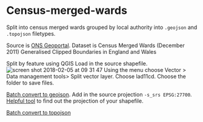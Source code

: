 # Census-merged-wards

Split into census merged wards grouped by local authority into `.geojson` and `.topojson` filetypes.

Source is [ONS Geoportal](http://geoportal.statistics.gov.uk/datasets/e1ed938a33cf472fa802d99b1900164b_1). Dataset is Census Merged Wards (December 2011) Generalised Clipped Boundaries in England and Wales

Split by feature using QGIS
Load in the source shapefile.
![screen shot 2018-02-05 at 09 31 47](https://user-images.githubusercontent.com/2945099/35797599-17e6e53e-0a58-11e8-90f2-c30874506011.png)
Using the menu choose
Vector > Data management tools> Split vector layer. Choose lad11cd.
Choose the folder to save files.


[Batch convert to geojson](https://gist.github.com/benbalter/5858851). Add in the source projection `-s_srs EPSG:27700`. [Helpful tool](https://dragons8mycat.com/2014/04/29/gis-tips-how-to-find-the-epsg-code-of-your-shapefile/) to find out the projection of your shapefile.

[Batch convert to topojson](https://gis.stackexchange.com/questions/75561/batch-conversion-of-shapefiles-to-topojson)
